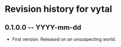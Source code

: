 # Revision history for vytal

## 0.1.0.0 -- YYYY-mm-dd

* First version. Released on an unsuspecting world.
